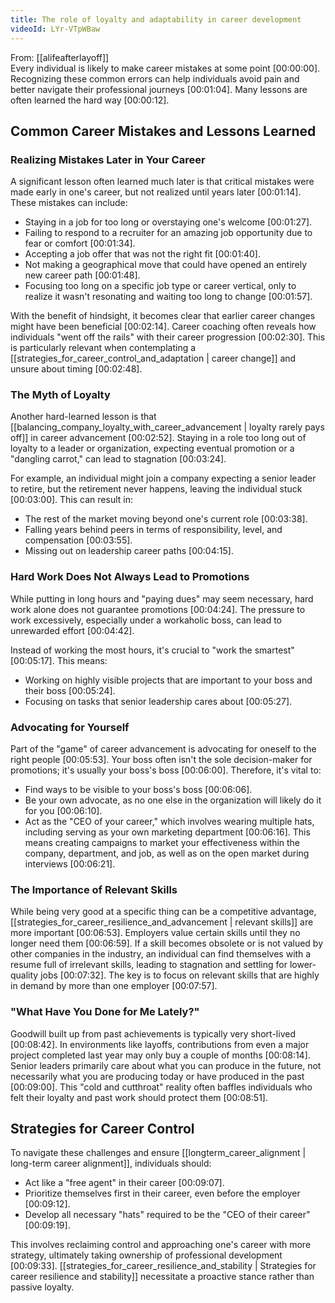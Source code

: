 ```yaml
---
title: The role of loyalty and adaptability in career development
videoId: LYr-VTpWBaw
---
```


From: [[alifeafterlayoff]] <br/> 
Every individual is likely to make career mistakes at some point <a class="yt-timestamp" data-t="00:00:00">[00:00:00]</a>. Recognizing these common errors can help individuals avoid pain and better navigate their professional journeys <a class="yt-timestamp" data-t="00:01:04">[00:01:04]</a>. Many lessons are often learned the hard way <a class="yt-timestamp" data-t="00:00:12">[00:00:12]</a>.

## Common Career Mistakes and Lessons Learned

### Realizing Mistakes Later in Your Career
A significant lesson often learned much later is that critical mistakes were made early in one's career, but not realized until years later <a class="yt-timestamp" data-t="00:01:14">[00:01:14]</a>. These mistakes can include:
*   Staying in a job for too long or overstaying one's welcome <a class="yt-timestamp" data-t="00:01:27">[00:01:27]</a>.
*   Failing to respond to a recruiter for an amazing job opportunity due to fear or comfort <a class="yt-timestamp" data-t="00:01:34">[00:01:34]</a>.
*   Accepting a job offer that was not the right fit <a class="yt-timestamp" data-t="00:01:40">[00:01:40]</a>.
*   Not making a geographical move that could have opened an entirely new career path <a class="yt-timestamp" data-t="00:01:48">[00:01:48]</a>.
*   Focusing too long on a specific job type or career vertical, only to realize it wasn't resonating and waiting too long to change <a class="yt-timestamp" data-t="00:01:57">[00:01:57]</a>.

With the benefit of hindsight, it becomes clear that earlier career changes might have been beneficial <a class="yt-timestamp" data-t="00:02:14">[00:02:14]</a>. Career coaching often reveals how individuals "went off the rails" with their career progression <a class="yt-timestamp" data-t="00:02:30">[00:02:30]</a>. This is particularly relevant when contemplating a [[strategies_for_career_control_and_adaptation | career change]] and unsure about timing <a class="yt-timestamp" data-t="00:02:48">[00:02:48]</a>.

### The Myth of Loyalty
Another hard-learned lesson is that [[balancing_company_loyalty_with_career_advancement | loyalty rarely pays off]] in career advancement <a class="yt-timestamp" data-t="00:02:52">[00:02:52]</a>. Staying in a role too long out of loyalty to a leader or organization, expecting eventual promotion or a "dangling carrot," can lead to stagnation <a class="yt-timestamp" data-t="00:03:24">[00:03:24]</a>.

For example, an individual might join a company expecting a senior leader to retire, but the retirement never happens, leaving the individual stuck <a class="yt-timestamp" data-t="00:03:00">[00:03:00]</a>. This can result in:
*   The rest of the market moving beyond one's current role <a class="yt-timestamp" data-t="00:03:38">[00:03:38]</a>.
*   Falling years behind peers in terms of responsibility, level, and compensation <a class="yt-timestamp" data-t="00:03:55">[00:03:55]</a>.
*   Missing out on leadership career paths <a class="yt-timestamp" data-t="00:04:15">[00:04:15]</a>.

### Hard Work Does Not Always Lead to Promotions
While putting in long hours and "paying dues" may seem necessary, hard work alone does not guarantee promotions <a class="yt-timestamp" data-t="00:04:24">[00:04:24]</a>. The pressure to work excessively, especially under a workaholic boss, can lead to unrewarded effort <a class="yt-timestamp" data-t="00:04:42">[00:04:42]</a>.

Instead of working the most hours, it's crucial to "work the smartest" <a class="yt-timestamp" data-t="00:05:17">[00:05:17]</a>. This means:
*   Working on highly visible projects that are important to your boss and their boss <a class="yt-timestamp" data-t="00:05:24">[00:05:24]</a>.
*   Focusing on tasks that senior leadership cares about <a class="yt-timestamp" data-t="00:05:27">[00:05:27]</a>.

### Advocating for Yourself
Part of the "game" of career advancement is advocating for oneself to the right people <a class="yt-timestamp" data-t="00:05:53">[00:05:53]</a>. Your boss often isn't the sole decision-maker for promotions; it's usually your boss's boss <a class="yt-timestamp" data-t="00:06:00">[00:06:00]</a>. Therefore, it's vital to:
*   Find ways to be visible to your boss's boss <a class="yt-timestamp" data-t="00:06:06">[00:06:06]</a>.
*   Be your own advocate, as no one else in the organization will likely do it for you <a class="yt-timestamp" data-t="00:06:10">[00:06:10]</a>.
*   Act as the "CEO of your career," which involves wearing multiple hats, including serving as your own marketing department <a class="yt-timestamp" data-t="00:06:16">[00:06:16]</a>. This means creating campaigns to market your effectiveness within the company, department, and job, as well as on the open market during interviews <a class="yt-timestamp" data-t="00:06:21">[00:06:21]</a>.

### The Importance of Relevant Skills
While being very good at a specific thing can be a competitive advantage, [[strategies_for_career_resilience_and_advancement | relevant skills]] are more important <a class="yt-timestamp" data-t="00:06:53">[00:06:53]</a>. Employers value certain skills until they no longer need them <a class="yt-timestamp" data-t="00:06:59">[00:06:59]</a>. If a skill becomes obsolete or is not valued by other companies in the industry, an individual can find themselves with a resume full of irrelevant skills, leading to stagnation and settling for lower-quality jobs <a class="yt-timestamp" data-t="00:07:32">[00:07:32]</a>. The key is to focus on relevant skills that are highly in demand by more than one employer <a class="yt-timestamp" data-t="00:07:57">[00:07:57]</a>.

### "What Have You Done for Me Lately?"
Goodwill built up from past achievements is typically very short-lived <a class="yt-timestamp" data-t="00:08:42">[00:08:42]</a>. In environments like layoffs, contributions from even a major project completed last year may only buy a couple of months <a class="yt-timestamp" data-t="00:08:14">[00:08:14]</a>. Senior leaders primarily care about what you can produce in the future, not necessarily what you are producing today or have produced in the past <a class="yt-timestamp" data-t="00:09:00">[00:09:00]</a>. This "cold and cutthroat" reality often baffles individuals who felt their loyalty and past work should protect them <a class="yt-timestamp" data-t="00:08:51">[00:08:51]</a>.

## Strategies for Career Control
To navigate these challenges and ensure [[longterm_career_alignment | long-term career alignment]], individuals should:
*   Act like a "free agent" in their career <a class="yt-timestamp" data-t="00:09:07">[00:09:07]</a>.
*   Prioritize themselves first in their career, even before the employer <a class="yt-timestamp" data-t="00:09:12">[00:09:12]</a>.
*   Develop all necessary "hats" required to be the "CEO of their career" <a class="yt-timestamp" data-t="00:09:19">[00:09:19]</a>.

This involves reclaiming control and approaching one's career with more strategy, ultimately taking ownership of professional development <a class="yt-timestamp" data-t="00:09:33">[00:09:33]</a>. [[strategies_for_career_resilience_and_stability | Strategies for career resilience and stability]] necessitate a proactive stance rather than passive loyalty.